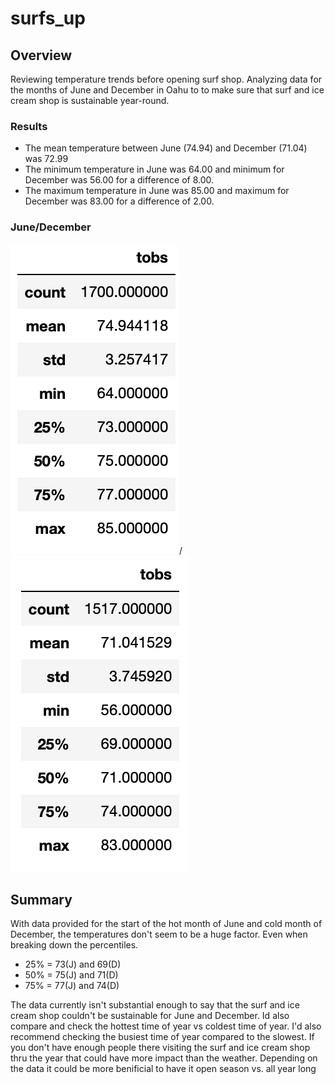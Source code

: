 # surfs_up

## Overview
Reviewing temperature trends before opening surf shop.
Analyzing data for the months of June and December in Oahu to to make
sure that surf and ice cream shop is sustainable year-round.

### Results
* The mean temperature between June (74.94) and December (71.04) was 72.99
* The minimum temperature in June was 64.00 and minimum for December was 56.00 for a difference of 8.00.
* The maximum temperature in June was 85.00 and maximum for December was 83.00 for a difference of 2.00.
### June/December
![June Temps](https://github.com/Acromic/surfs_up/blob/main/Resources/June%20Temperatures.png)/![June Temps](https://github.com/Acromic/surfs_up/blob/main/Resources/December%20Temperatures.png)


## Summary
With data provided for the start of the hot month of June and cold month of December, the temperatures
don't seem to be a huge factor. Even when breaking down the percentiles. 
* 25% = 73(J) and 69(D)
* 50% = 75(J) and 71(D)
* 75% = 77(J) and 74(D)

The data currently isn't substantial enough to say that the surf and ice cream shop couldn't be sustainable
for June and December. Id also compare and check the hottest time of year vs coldest time of year.
I'd also recommend checking the busiest time of year compared to the slowest. If you don't have enough
people there visiting the surf and ice cream shop thru the year that could have more impact than the weather.
Depending on the data it could be more benificial to have it open season vs. all year long
